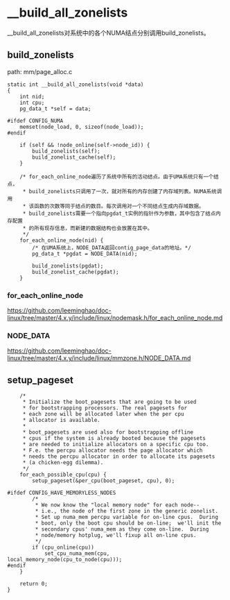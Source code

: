 __build_all_zonelists
========================================

__build_all_zonelists对系统中的各个NUMA结点分别调用build_zonelists。

build_zonelists
----------------------------------------

path: mm/page_alloc.c
```
static int __build_all_zonelists(void *data)
{
    int nid;
    int cpu;
    pg_data_t *self = data;

#ifdef CONFIG_NUMA
    memset(node_load, 0, sizeof(node_load));
#endif

    if (self && !node_online(self->node_id)) {
        build_zonelists(self);
        build_zonelist_cache(self);
    }

    /* for_each_online_node遍历了系统中所有的活动结点。由于UMA系统只有一个结点，
     * build_zonelists只调用了一次，就对所有的内存创建了内存域列表。NUMA系统调用
     * 该函数的次数等同于结点的数目。每次调用对一个不同结点生成内存域数据。
     * build_zonelists需要一个指向pgdat_t实例的指针作为参数，其中包含了结点内存配置
     * 的所有现存信息，而新建的数据结构也会放置在其中。
     */
    for_each_online_node(nid) {
        /* 在UMA系统上，NODE_DATA返回contig_page_data的地址。*/
        pg_data_t *pgdat = NODE_DATA(nid);

        build_zonelists(pgdat);
        build_zonelist_cache(pgdat);
    }
```

### for_each_online_node

https://github.com/leeminghao/doc-linux/tree/master/4.x.y/include/linux/nodemask.h/for_each_online_node.md

### NODE_DATA

https://github.com/leeminghao/doc-linux/tree/master/4.x.y/include/linux/mmzone.h/NODE_DATA.md

setup_pageset
----------------------------------------

```
    /*
     * Initialize the boot_pagesets that are going to be used
     * for bootstrapping processors. The real pagesets for
     * each zone will be allocated later when the per cpu
     * allocator is available.
     *
     * boot_pagesets are used also for bootstrapping offline
     * cpus if the system is already booted because the pagesets
     * are needed to initialize allocators on a specific cpu too.
     * F.e. the percpu allocator needs the page allocator which
     * needs the percpu allocator in order to allocate its pagesets
     * (a chicken-egg dilemma).
     */
    for_each_possible_cpu(cpu) {
        setup_pageset(&per_cpu(boot_pageset, cpu), 0);

#ifdef CONFIG_HAVE_MEMORYLESS_NODES
        /*
         * We now know the "local memory node" for each node--
         * i.e., the node of the first zone in the generic zonelist.
         * Set up numa_mem percpu variable for on-line cpus.  During
         * boot, only the boot cpu should be on-line;  we'll init the
         * secondary cpus' numa_mem as they come on-line.  During
         * node/memory hotplug, we'll fixup all on-line cpus.
         */
        if (cpu_online(cpu))
            set_cpu_numa_mem(cpu, local_memory_node(cpu_to_node(cpu)));
#endif
    }

    return 0;
}
```